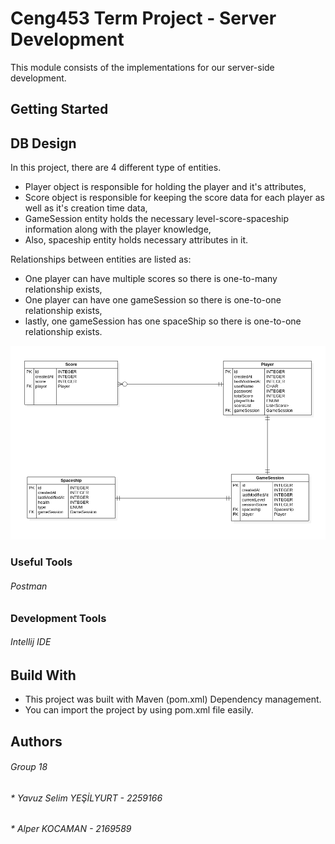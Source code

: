 # Ceng453 Term Project - Server Development

This module consists of the implementations for our server-side development.

## Getting Started

## DB Design
In this project, there are 4 different type of entities.
* Player object is responsible for holding the player and it's attributes,
* Score object is responsible for keeping the score data for each player as
well as it's creation time data,
* GameSession entity holds the necessary level-score-spaceship information 
along with the player knowledge, 
* Also, spaceship entity holds necessary attributes in it.   

Relationships between entities are listed as:
* One player can have multiple scores so there is one-to-many relationship exists,
* One player can have one gameSession so there is one-to-one relationship exists,
* lastly, one gameSession has one spaceShip so there is one-to-one relationship exists.
  
![Entity-Relationship Diagram](img/ERDiagram.png)

###  Useful Tools
######  Postman

### Development Tools
###### Intellij IDE

## Build With

* This project was built with Maven (pom.xml) Dependency management.
* You can import the project by using pom.xml file easily. 

## Authors
###### Group 18
###### * Yavuz Selim YEŞİLYURT - 2259166
###### * Alper KOCAMAN - 2169589
